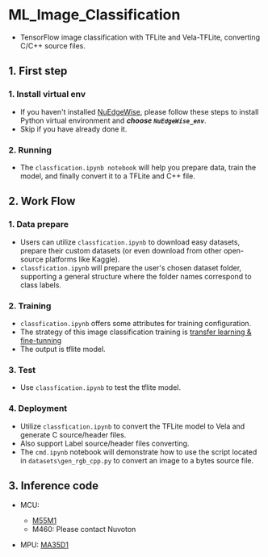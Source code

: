# ML_Image_Classification
- TensorFlow image classification with TFLite and Vela-TFLite, converting C/C++ source files.
## 1. First step
### 1. Install virtual env  
- If you haven't installed [NuEdgeWise](https://github.com/OpenNuvoton/NuEdgeWise), please follow these steps to install Python virtual environment and ***choose `NuEdgeWise_env`***.
- Skip if you have already done it.
### 2. Running
- The `classfication.ipynb notebook` will help you prepare data, train the model, and finally convert it to a TFLite and C++ file.

## 2. Work Flow
### 1. Data prepare
- Users can utilize `classfication.ipynb` to download easy datasets, prepare their custom datasets (or even download from other open-source platforms like Kaggle).
- `classfication.ipynb` will prepare the user's chosen dataset folder, supporting a general structure where the folder names correspond to class labels.

### 2. Training
- `classfication.ipynb` offers some attributes for training configuration.
- The strategy of this image classification training is [transfer learning & fine-tunning](https://www.tensorflow.org/tutorials/images/transfer_learning)
- The output is tflite model.

### 3. Test
- Use `classfication.ipynb` to test the tflite model.

### 4. Deployment
- Utilize `classfication.ipynb` to convert the TFLite model to Vela and generate C source/header files.
- Also support Label source/header files converting.
- The `cmd.ipynb` notebook will demonstrate how to use the script located in `datasets\gen_rgb_cpp.py` to convert an image to a bytes source file.

## 3. Inference code
- MCU:
    - [M55M1](https://github.com/OpenNuvoton/M55M1BSP/tree/master/SampleCode/MachineLearning)
    - M460: Please contact Nuvoton
      
- MPU: [MA35D1](https://github.com/OpenNuvoton/MA35D1_Linux_Applications/tree/master/machine_learning)


